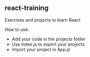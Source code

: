 ## react-training

Exercises and projects to learn React

How to use:

- Add your code in the projects folder
- Use index.js to export your projects
- Import your project in App.js
